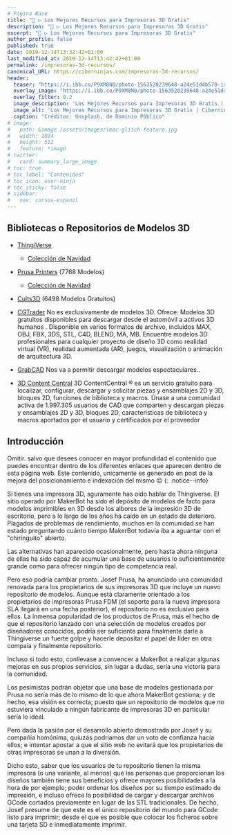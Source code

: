 ```yaml
---
# Página Base
title: "🔨 ▷ Los Mejores Recursos para Impresoras 3D Gratis"
description: "🔨 ▷ Los Mejores Recursos para Impresoras 3D Gratis"
excerpt: "🔨 ▷ Los Mejores Recursos para Impresoras 3D Gratis"
author_profile: false
published: true
date: 2019-12-14T13:32:42+01:00
last_modified_at: 2019-12-14T13:42:42+01:00
permalink: /impresoras-3d-recursos/
canonical_URL: https://ciberninjas.com/impresoras-3d-recursos/
header:
  teaser: "https://i.ibb.co/P9XM8N0/photo-1563520239648-a24e51d4b570-ixlib-rb-1-2.jpg"
  overlay_image: "https://i.ibb.co/P9XM8N0/photo-1563520239648-a24e51d4b570-ixlib-rb-1-2.jpg"
  overlay_filter: 0.2
  image_description: 'Los Mejores Recursos para Impresoras 3D Gratis | Ciberninjas'
  image_alt: 'Los Mejores Recursos para Impresoras 3D Gratis | Ciberninjas'
  caption: "Créditos: Unsplash, de Dominio Público"
# image: 
#   path: &image /assets/images/imac-glitch-feature.jpg
#   width: 1024
#   height: 512
#   feature: *image
# twitter:
#   card: summary_large_image
# toc: true
# toc_label: "Contenidos"
# toc_icon: user-ninja
# toc_sticky: false
# sidebar:
#   nav: cursos-espanol
---
```


## Bibliotecas o Repositorios de Modelos 3D

* [ThingiVerse](https://www.thingiverse.com/explore/collections)
  * [Colección de Navidad](https://www.thingiverse.com/search?q=christmas&dwh=915df4d88a3d8ae) 
* [Prusa Printers](https://www.prusaprinters.org/prints) (7768 Modelos)
  * [Colección de Navidad](https://www.prusaprinters.org/social/16-prusa-research/collections/7050)
* [Cults3D](https://cults3d.com/en/search?utf8=%E2%9C%93&q=free) (6498 Modelos Gratuitos) 

* [CGTrader](https://www.cgtrader.com/free-3d-models) No es exclusivamente de modelos 3D. Ofrece: Modelos 3D gratuitos disponibles para descargar desde el automóvil a activos 3D humanos . Disponible en varios formatos de archivo, incluidos MAX, OBJ, FBX, 3DS, STL, C4D, BLEND, MA, MB. Encuentre modelos 3D profesionales para cualquier proyecto de diseño 3D como realidad virtual (VR), realidad aumentada (AR), juegos, visualización o animación de arquitectura 3D.
* [GrabCAD](https://grabcad.com/library/category/3d-printing?page=1&per_page=20&time=all_time&sort=most_downloaded) Nos va a permitir descargar modelos espectaculares..
* [3D Content Central](https://www.3dcontentcentral.com/Browse.aspx?eventSource=mnuFindContent) 3D ContentCentral ® es un servicio gratuito para localizar, configurar, descargar y solicitar piezas y ensamblajes 2D y 3D, bloques 2D, funciones de biblioteca y macros.  Únase a una comunidad activa de 1.997.305 usuarios de CAD que comparten y descargan piezas y ensamblajes 2D y 3D, bloques 2D, características de biblioteca y macros aportados por el usuario y certificados por el proveedor

## Introducción

Omitir. salvo que desees conocer en mayor profundidad el contenido que puedes encontrar dentro de los diferentes enlaces que aparecen dentro de esta página web. Este contenido, unicamente es generado en post de la mejora del posicionamiento e indexación del mismo 😉
{: .notice--info}

Si tienes una impresora 3D, sguramente has oído hablar de Thingiverse. El sitio operado por MakerBot ha sido el depósito de modelos de facto para modelos imprimibles en 3D desde los albores de la impresión 3D de escritorio, pero a lo largo de los años ha caído en un estado de deterioro. Plagados de problemas de rendimiento, muchos en la comunidad se han estado preguntando cuánto tiempo MakerBot todavía iba a aguantar con el "chiringuito" abierto.

Las alternativas han aparecido ocasionalmente, pero hasta ahora ninguna de ellas ha sido capaz de acumular una base de usuarios lo suficientemente grande como para ofrecer ningún tipo de competencia real.

Pero eso podría cambiar pronto. Josef Prusa, ha anunciado una comunidad renovada para los propietarios de sus impresoras 3D que incluye un nuevo repositorio de modelos. Aunque está claramente orientado a los propietarios de impresoras Prusa FDM (el soporte para la nueva impresora SLA llegará en una fecha posterior), el repositorio no es exclusivo para ellos. La inmensa popularidad de los productos de Prusa, más el hecho de que el repositorio lanzado con una selección de modelos creados por diseñadores conocidos, podría ser suficiente para finalmente darle a Thingiverse un fuerte golpe y hacerle depositar el papel de líder en otra compaía y finalmente repositorio.

Incluso si todo esto, conllevase a convencer a MakerBot a realizar algunas mejoras en sus propios servicios, sin lugar a dudas, sería una victoria para la comunidad.

Los pesimistas podrán objetar que una base de modelos gestionada por Prusa no sería más de lo mismo de lo que ahora MakerBot gestiona; y de hecho, esa visión es correcta; puesto que un repositorio de modelos que no estuviera vinculado a ningún fabricante de impresoras 3D en particular sería lo ideal. 

Pero dada la pasión por el desarrollo abierto demostrada por Josef y su compañía homónima, quiuzás podriamos dar un voto de confianza hacía ellos; e intentar apostar a que el sitio web no evitará que los propietarios de otras impresoras se unan a la diversión.

Dicho esto, saber que los usuarios de tu repositorio tienen la misma impresora (o una variante, al menos) que las personas que proporcionan los diseños también tiene sus beneficios y ofrece mayores posibilidades a la hora de por ejemplo; poder ordenar los diseños por su tiempo estimado de impresión, e incluso ofrece la posibilidad de cargar y descargar archivos GCode cortados previamente en lugar de las STL tradicionales. De hecho, Josef presume de que este es el único repositorio del mundo para GCode listo para imprimir; desde el que es posible que colocar los ficheros sobre una tarjeta SD e inmediatamente imprimir.

<!-- INSPIRACION DOCUMENTOS: https://hackaday.com/2019/04/24/prusa-launches-their-own-3d-model-repository/ -->